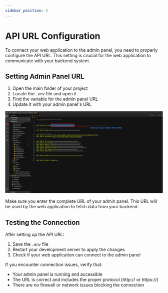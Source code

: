```yaml
---
sidebar_position: 3
---
```


# API URL Configuration

To connect your web application to the admin panel, you need to properly configure the API URL. This setting is crucial for the web application to communicate with your backend system.

## Setting Admin Panel URL

1. Open the main folder of your project
2. Locate the `.env` file and open it
3. Find the variable for the admin panel URL
4. Update it with your admin panel's URL

![Admin URL Configuration](/images/web/admin-url.png)

Make sure you enter the complete URL of your admin panel. This URL will be used by the web application to fetch data from your backend.

## Testing the Connection

After setting up the API URL:

1. Save the `.env` file
2. Restart your development server to apply the changes
3. Check if your web application can connect to the admin panel

If you encounter connection issues, verify that:

- Your admin panel is running and accessible
- The URL is correct and includes the proper protocol (http:// or https://)
- There are no firewall or network issues blocking the connection
